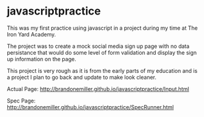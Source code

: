 javascriptpractice
==================

This was my first practice using javascript in a project during my time at The Iron Yard Academy. 

The project was to create a mock social media sign up page with no data persistance that would do some level of form validation and display the sign up information on the page.

This project is very rough as it is from the early parts of my education and is a project I plan to go back and update to make look cleaner.

Actual Page:  http://brandonemiller.github.io/javascriptpractice/Input.html

Spec Page:  http://brandonemiller.github.io/javascriptpractice/SpecRunner.html
